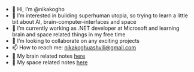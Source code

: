 - 👋 Hi, I’m @nikakogho
- 👀 I’m interested in building superhuman utopia, so trying to learn a little bit about AI, brain-computer-interfaces and space
- 🌱 I’m currently working as .NET developer at Microsoft and learning brain and space related things in my free time
- 💞️ I’m looking to collaborate on any exciting projects
- 📫 How to reach me: nikakoghuashvili@gmail.com
- 🧠 My brain related notes [here](https://publish.obsidian.md/nikakogho-neuroscience/Home)
- 🚀 My space related notes [here](https://publish.obsidian.md/nikakogho-space/Home)
